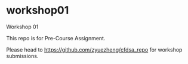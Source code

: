 # workshop01

Workshop 01

This repo is for Pre-Course Assignment.

Please head to https://github.com/zyuezheng/cfdsa_repo for workshop submissions.
